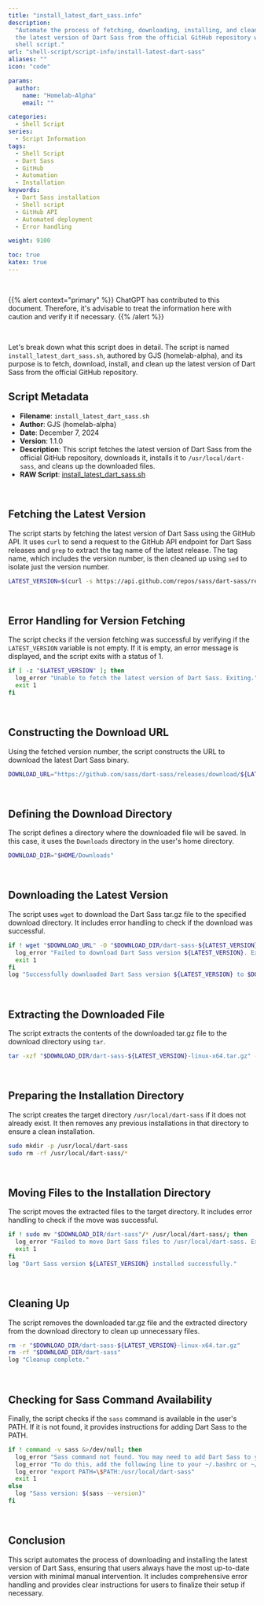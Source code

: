 ```yaml
---
title: "install_latest_dart_sass.info"
description:
  "Automate the process of fetching, downloading, installing, and cleaning up
  the latest version of Dart Sass from the official GitHub repository with this
  shell script."
url: "shell-script/script-info/install-latest-dart-sass"
aliases: ""
icon: "code"

params:
  author:
    name: "Homelab-Alpha"
    email: ""

categories:
  - Shell Script
series:
  - Script Information
tags:
  - Shell Script
  - Dart Sass
  - GitHub
  - Automation
  - Installation
keywords:
  - Dart Sass installation
  - Shell script
  - GitHub API
  - Automated deployment
  - Error handling

weight: 9100

toc: true
katex: true
---
```


<br />

{{% alert context="primary" %}}
ChatGPT has contributed to this document. Therefore, it's advisable to treat the
information here with caution and verify it if necessary. {{% /alert %}}

<br />

Let's break down what this script does in detail. The script is named
`install_latest_dart_sass.sh`, authored by GJS (homelab-alpha), and its purpose
is to fetch, download, install, and clean up the latest version of Dart Sass
from the official GitHub repository.

## Script Metadata

- **Filename**: `install_latest_dart_sass.sh`
- **Author**: GJS (homelab-alpha)
- **Date**: December 7, 2024
- **Version**: 1.1.0
- **Description**: This script fetches the latest version of Dart Sass from the
  official GitHub repository, downloads it, installs it to
  `/usr/local/dart-sass`, and cleans up the downloaded files.
- **RAW Script**: [install_latest_dart_sass.sh]

<br />

## Fetching the Latest Version

The script starts by fetching the latest version of Dart Sass using the GitHub
API. It uses `curl` to send a request to the GitHub API endpoint for Dart Sass
releases and `grep` to extract the tag name of the latest release. The tag name,
which includes the version number, is then cleaned up using `sed` to isolate
just the version number.

```bash
LATEST_VERSION=$(curl -s https://api.github.com/repos/sass/dart-sass/releases/latest | grep '"tag_name":' | sed -E 's/.*"([^"]+)".*/\1/')
```

<br />

## Error Handling for Version Fetching

The script checks if the version fetching was successful by verifying if the
`LATEST_VERSION` variable is not empty. If it is empty, an error message is
displayed, and the script exits with a status of 1.

```bash
if [ -z "$LATEST_VERSION" ]; then
  log_error "Unable to fetch the latest version of Dart Sass. Exiting."
  exit 1
fi
```

<br />

## Constructing the Download URL

Using the fetched version number, the script constructs the URL to download the
latest Dart Sass binary.

```bash
DOWNLOAD_URL="https://github.com/sass/dart-sass/releases/download/${LATEST_VERSION}/dart-sass-${LATEST_VERSION}-linux-x64.tar.gz"
```

<br />

## Defining the Download Directory

The script defines a directory where the downloaded file will be saved. In this
case, it uses the `Downloads` directory in the user's home directory.

```bash
DOWNLOAD_DIR="$HOME/Downloads"
```

<br />

## Downloading the Latest Version

The script uses `wget` to download the Dart Sass tar.gz file to the specified
download directory. It includes error handling to check if the download was
successful.

```bash
if ! wget "$DOWNLOAD_URL" -O "$DOWNLOAD_DIR/dart-sass-${LATEST_VERSION}-linux-x64.tar.gz"; then
  log_error "Failed to download Dart Sass version ${LATEST_VERSION}. Exiting."
  exit 1
fi
log "Successfully downloaded Dart Sass version ${LATEST_VERSION} to $DOWNLOAD_DIR."
```

<br />

## Extracting the Downloaded File

The script extracts the contents of the downloaded tar.gz file to the download
directory using `tar`.

```bash
tar -xzf "$DOWNLOAD_DIR/dart-sass-${LATEST_VERSION}-linux-x64.tar.gz" -C "$DOWNLOAD_DIR"
```

<br />

## Preparing the Installation Directory

The script creates the target directory `/usr/local/dart-sass` if it does not
already exist. It then removes any previous installations in that directory to
ensure a clean installation.

```bash
sudo mkdir -p /usr/local/dart-sass
sudo rm -rf /usr/local/dart-sass/*
```

<br />

## Moving Files to the Installation Directory

The script moves the extracted files to the target directory. It includes error
handling to check if the move was successful.

```bash
if ! sudo mv "$DOWNLOAD_DIR/dart-sass"/* /usr/local/dart-sass/; then
  log_error "Failed to move Dart Sass files to /usr/local/dart-sass. Exiting."
  exit 1
fi
log "Dart Sass version ${LATEST_VERSION} installed successfully."
```

<br />

## Cleaning Up

The script removes the downloaded tar.gz file and the extracted directory from
the download directory to clean up unnecessary files.

```bash
rm -r "$DOWNLOAD_DIR/dart-sass-${LATEST_VERSION}-linux-x64.tar.gz"
rm -rf "$DOWNLOAD_DIR/dart-sass"
log "Cleanup complete."
```

<br />

## Checking for Sass Command Availability

Finally, the script checks if the `sass` command is available in the user's
PATH. If it is not found, it provides instructions for adding Dart Sass to the
PATH.

```bash
if ! command -v sass &>/dev/null; then
  log_error "Sass command not found. You may need to add Dart Sass to your PATH."
  log_error "To do this, add the following line to your ~/.bashrc or ~/.bash_profile:"
  log_error "export PATH=\$PATH:/usr/local/dart-sass"
  exit 1
else
  log "Sass version: $(sass --version)"
fi
```

<br />

## Conclusion

This script automates the process of downloading and installing the latest
version of Dart Sass, ensuring that users always have the most up-to-date
version with minimal manual intervention. It includes comprehensive error
handling and provides clear instructions for users to finalize their setup if
necessary.

[install_latest_dart_sass.sh]:
  https://raw.githubusercontent.com/homelab-alpha/shell-script/main/scripts/install_latest_dart_sass.sh

